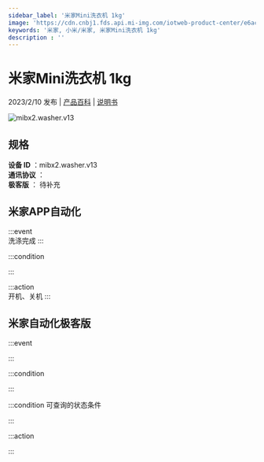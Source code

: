 ```yaml
---
sidebar_label: '米家Mini洗衣机 1kg'
image: 'https://cdn.cnbj1.fds.api.mi-img.com/iotweb-product-center/e6ac8d7750b1897ab51a4c4404f0059b_1665214908754.png?GalaxyAccessKeyId=AKVGLQWBOVIRQ3XLEW&Expires=9223372036854775807&Signature=4dcOgliryhNPj41ryepaPqTRwtY='
keywords: '米家, 小米/米家, 米家Mini洗衣机 1kg'
description : ''
---
```

# 米家Mini洗衣机 1kg

2023/2/10 发布 | [产品百科](https://home.mi.com/webapp/content/baike/product/index.html?model=mibx2.washer.v13/) | [说明书](https://home.mi.com/views/introduction.html?model=mibx2.washer.v13&region=cn)

![mibx2.washer.v13](https://cdn.cnbj1.fds.api.mi-img.com/iotweb-product-center/e6ac8d7750b1897ab51a4c4404f0059b_1665214908754.png?GalaxyAccessKeyId=AKVGLQWBOVIRQ3XLEW&Expires=9223372036854775807&Signature=4dcOgliryhNPj41ryepaPqTRwtY=)

## 规格  
> 
**设备 ID** ：mibx2.washer.v13  
**通讯协议** ：  
**极客版**  ： 待补充 


## 米家APP自动化  

:::event  
洗涤完成
:::

:::condition  

:::

:::action   
开机、关机
:::

## 米家自动化极客版  

:::event  

:::

:::condition  

:::

:::condition 可查询的状态条件  

:::

:::action  

:::

        
